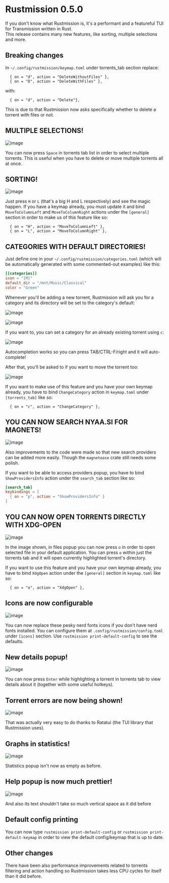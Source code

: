 # Rustmission 0.5.0

If you don't know what Rustmission is, it's a performant and a featureful TUI for Transmission written in Rust.  
This release contains many new features, like sorting, multiple selections and more.

## Breaking changes
In `~/.config/rustmission/keymap.toml` under torrents_tab section replace:
```
  { on = "d", action = "DeleteWithoutFiles" },
  { on = "D", action = "DeleteWithFiles" },
```
with:
```
  { on = "d", action = "Delete"},
```

This is due to that Rustmission now asks specifically whether to delete a torrent with files or not.

## MULTIPLE SELECTIONS!
![image](https://github.com/user-attachments/assets/c6571806-d912-4425-a2c9-56e0ff98ec32)

You can now press `Space` in torrents tab list in order to select multiple torrents. This is useful when you have to delete or move multiple torrents all at once.

## SORTING!

![image](https://github.com/user-attachments/assets/05f89c82-10a7-4588-b2b0-3440378a11d9)

Just press `H` or `L` (that's a big H and L respectively) and see the magic happen.
If you have a keymap already, you must update it and bind `MoveToColumnLeft` and `MoveToColumnRight` actions under the `[general]` section in order to make us of this feature like so:

```
  { on = "H", action = "MoveToColumnLeft" },
  { on = "L", action = "MoveToColumnRight" },
```

## CATEGORIES WITH DEFAULT DIRECTORIES!

Just define one in your `~/.config/rustmission/categories.toml` (which will be automatically generated with some commented-out examples) like this:

```toml
[[categories]]
icon = "[M]"
default_dir = "/mnt/Music/Classical"
color = "Green"
```

Whenever you'll be adding a new torrent, Rustmission will ask you for a category and its directory will be set to the category's default:

![image](https://github.com/user-attachments/assets/fbba7373-dbc0-4b9a-be40-a59349dd722d)

![image](https://github.com/user-attachments/assets/28b2a89d-d858-4cb3-800b-f5fc1d53d708)


If you want to, you can set a category for an already existing torrent using `c`:

![image](https://github.com/user-attachments/assets/f27fefeb-b242-43c6-890e-e1e2ec80d0f3)

Autocompletion works so you can press TAB/CTRL-F/right and it will auto-complete!  

After that, you'll be asked to if you want to move the torrent too:  

![image](https://github.com/user-attachments/assets/5748052d-f48d-476b-b05c-a6c559527647)

If you want to make use of this feature and you have your own keymap already, you have to bind `ChangeCategory` action in `keymap.toml` under `[torrents_tab]` like so:

```
  { on = "c", action = "ChangeCategory" },
```

## YOU CAN NOW SEARCH NYAA.SI FOR MAGNETS!

![image](https://github.com/user-attachments/assets/91e9f14d-991f-4c61-a9c3-3ff5887bdac8)

Also improvements to the code were made so that new search providers can be added more easily. Though the `magnetease` crate still needs some polish.

If you want to be able to access providers popup, you have to bind `ShowProvidersInfo` action under the `search_tab` section like so:

```toml
[search_tab]
keybindings = [
  { on = "p", action = "ShowProvidersInfo" }
]
```

## YOU CAN NOW OPEN TORRENTS DIRECTLY WITH XDG-OPEN

![image](https://github.com/user-attachments/assets/401b2337-d942-4ea0-9b2e-44e363597ce7)


In the image shown, in files popup you can now press `o` in order to open selected file in your default application. You can press `o` within just the torrents tab and it will open currently highlighted torrent's directory.

If you want to use this feature and you have your own keymap already, you have to bind `XdgOpen` action under the `[general]` section in `keymap.toml` like so:

```
  { on = "o", action = "XdgOpen" },
```

## Icons are now configurable

![image](https://github.com/user-attachments/assets/1cac8aa1-403d-465e-938e-c9df04e81618)

You can now replace these pesky nerd fonts icons if you don't have nerd fonts installed.
You can configure them at `.config/rustmission/config.toml` under `[icons]` section.
Use `rustmission print-default-config` to see the defaults.

## New details popup!
![image](https://github.com/user-attachments/assets/5a9565dc-5c07-4fca-be72-1e6015d23a97)

You can now press `Enter` while highlighting a torrent in torrents tab to view details about it (together with some useful hotkeys).

## Torrent errors are now being shown!

![image](https://github.com/user-attachments/assets/4ad34e07-1feb-4406-9890-0d38e377923c)

That was actually very easy to do thanks to Ratatui (the TUI library that Rustmission uses).

## Graphs in statistics!

![image](https://github.com/user-attachments/assets/c27fc0e6-b9e3-4a26-aa3f-a99cf2e42c54)

Statistics popup isn't now as empty as before.

## Help popup is now much prettier!

![image](https://github.com/user-attachments/assets/7d93bdf7-341f-4e86-9048-8023a05c083b)

And also its text shouldn't take so much vertical space as it did before

## Default config printing

You can now type `rustmission print-default-config` or `rustmission print-default-keymap` in order to view the default config/keymap that is up to date.

## Other changes

There have been also performance improvements related to torrents filtering and action handling so Rustmission takes less CPU cycles for itself than it did before.
